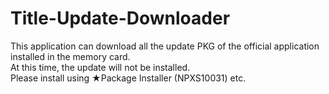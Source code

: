 # Title-Update-Downloader
This application can download all the update PKG of the official application installed in the memory card.<br>
At this time, the update will not be installed.<br>
Please install using ★Package Installer (NPXS10031) etc.<br>
